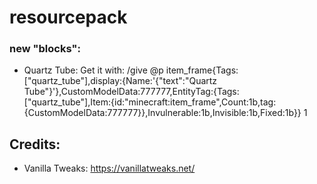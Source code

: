 # resourcepack

### new "blocks":

-   Quartz Tube:
    Get it with: /give @p item_frame{Tags:["quartz_tube"],display:{Name:'{"text":"Quartz Tube"}'},CustomModelData:777777,EntityTag:{Tags:["quartz_tube"],Item:{id:"minecraft:item_frame",Count:1b,tag:{CustomModelData:777777}},Invulnerable:1b,Invisible:1b,Fixed:1b}} 1

## Credits:

-   Vanilla Tweaks: https://vanillatweaks.net/
